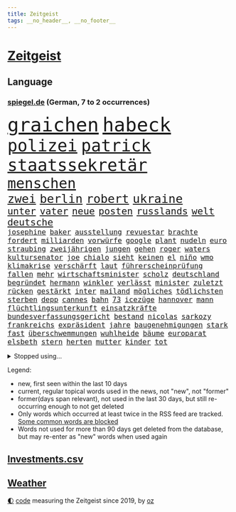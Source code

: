 ```yaml
---
title: Zeitgeist
tags: __no_header__, __no_footer__
---
```


# [Zeitgeist](https://oliz.io/zeitgeist/)

## Language

<h3><a href="https://www.spiegel.de" target="_blank">spiegel.de</a> (German, 7 to 2 occurrences)</h3>
<p style="font-family:monospace">
<span style="font-size:32pt"><a href="news_links.html#graichen" class="current">graichen</a></span>
<span style="font-size:32pt"><a href="news_links.html#habeck" class="current">habeck</a></span>
<br>
<span style="font-size:28pt"><a href="news_links.html#polizei" class="current">polizei</a></span>
<span style="font-size:28pt"><a href="news_links.html#patrick" class="current">patrick</a></span>
<span style="font-size:28pt"><a href="news_links.html#staatssekretär" class="current">staatssekretär</a></span>
<br>
<span style="font-size:24pt"><a href="news_links.html#menschen" class="current">menschen</a></span>
<br>
<span style="font-size:20pt"><a href="news_links.html#zwei" class="current">zwei</a></span>
<span style="font-size:20pt"><a href="news_links.html#berlin" class="current">berlin</a></span>
<span style="font-size:20pt"><a href="news_links.html#robert" class="current">robert</a></span>
<span style="font-size:20pt"><a href="news_links.html#ukraine" class="current">ukraine</a></span>
<br>
<span style="font-size:16pt"><a href="news_links.html#unter" class="current">unter</a></span>
<span style="font-size:16pt"><a href="news_links.html#vater" class="current">vater</a></span>
<span style="font-size:16pt"><a href="news_links.html#neue" class="current">neue</a></span>
<span style="font-size:16pt"><a href="news_links.html#posten" class="current">posten</a></span>
<span style="font-size:16pt"><a href="news_links.html#russlands" class="current">russlands</a></span>
<span style="font-size:16pt"><a href="news_links.html#welt" class="current">welt</a></span>
<span style="font-size:16pt"><a href="news_links.html#deutsche" class="current">deutsche</a></span>
<br>
<span style="font-size:12pt"><a href="news_links.html#josephine" class="new">josephine</a></span>
<span style="font-size:12pt"><a href="news_links.html#baker" class="current">baker</a></span>
<span style="font-size:12pt"><a href="news_links.html#ausstellung" class="current">ausstellung</a></span>
<span style="font-size:12pt"><a href="news_links.html#revuestar" class="new">revuestar</a></span>
<span style="font-size:12pt"><a href="news_links.html#brachte" class="current">brachte</a></span>
<span style="font-size:12pt"><a href="news_links.html#fordert" class="current">fordert</a></span>
<span style="font-size:12pt"><a href="news_links.html#milliarden" class="current">milliarden</a></span>
<span style="font-size:12pt"><a href="news_links.html#vorwürfe" class="current">vorwürfe</a></span>
<span style="font-size:12pt"><a href="news_links.html#google" class="current">google</a></span>
<span style="font-size:12pt"><a href="news_links.html#plant" class="current">plant</a></span>
<span style="font-size:12pt"><a href="news_links.html#nudeln" class="current">nudeln</a></span>
<span style="font-size:12pt"><a href="news_links.html#euro" class="current">euro</a></span>
<span style="font-size:12pt"><a href="news_links.html#straubing" class="new">straubing</a></span>
<span style="font-size:12pt"><a href="news_links.html#zweijährigen" class="current">zweijährigen</a></span>
<span style="font-size:12pt"><a href="news_links.html#jungen" class="current">jungen</a></span>
<span style="font-size:12pt"><a href="news_links.html#gehen" class="current">gehen</a></span>
<span style="font-size:12pt"><a href="news_links.html#roger" class="current">roger</a></span>
<span style="font-size:12pt"><a href="news_links.html#waters" class="current">waters</a></span>
<span style="font-size:12pt"><a href="news_links.html#kultursenator" class="new">kultursenator</a></span>
<span style="font-size:12pt"><a href="news_links.html#joe" class="current">joe</a></span>
<span style="font-size:12pt"><a href="news_links.html#chialo" class="new">chialo</a></span>
<span style="font-size:12pt"><a href="news_links.html#sieht" class="current">sieht</a></span>
<span style="font-size:12pt"><a href="news_links.html#keinen" class="current">keinen</a></span>
<span style="font-size:12pt"><a href="news_links.html#el" class="current">el</a></span>
<span style="font-size:12pt"><a href="news_links.html#niño" class="current">niño</a></span>
<span style="font-size:12pt"><a href="news_links.html#wmo" class="current">wmo</a></span>
<span style="font-size:12pt"><a href="news_links.html#klimakrise" class="current">klimakrise</a></span>
<span style="font-size:12pt"><a href="news_links.html#verschärft" class="current">verschärft</a></span>
<span style="font-size:12pt"><a href="news_links.html#laut" class="current">laut</a></span>
<span style="font-size:12pt"><a href="news_links.html#führerscheinprüfung" class="new">führerscheinprüfung</a></span>
<span style="font-size:12pt"><a href="news_links.html#fallen" class="current">fallen</a></span>
<span style="font-size:12pt"><a href="news_links.html#mehr" class="current">mehr</a></span>
<span style="font-size:12pt"><a href="news_links.html#wirtschaftsminister" class="current">wirtschaftsminister</a></span>
<span style="font-size:12pt"><a href="news_links.html#scholz" class="current">scholz</a></span>
<span style="font-size:12pt"><a href="news_links.html#deutschland" class="current">deutschland</a></span>
<span style="font-size:12pt"><a href="news_links.html#begründet" class="current">begründet</a></span>
<span style="font-size:12pt"><a href="news_links.html#hermann" class="current">hermann</a></span>
<span style="font-size:12pt"><a href="news_links.html#winkler" class="new">winkler</a></span>
<span style="font-size:12pt"><a href="news_links.html#verlässt" class="current">verlässt</a></span>
<span style="font-size:12pt"><a href="news_links.html#minister" class="current">minister</a></span>
<span style="font-size:12pt"><a href="news_links.html#zuletzt" class="current">zuletzt</a></span>
<span style="font-size:12pt"><a href="news_links.html#rücken" class="current">rücken</a></span>
<span style="font-size:12pt"><a href="news_links.html#gestärkt" class="current">gestärkt</a></span>
<span style="font-size:12pt"><a href="news_links.html#inter" class="current">inter</a></span>
<span style="font-size:12pt"><a href="news_links.html#mailand" class="current">mailand</a></span>
<span style="font-size:12pt"><a href="news_links.html#mögliches" class="current">mögliches</a></span>
<span style="font-size:12pt"><a href="news_links.html#tödlichsten" class="new">tödlichsten</a></span>
<span style="font-size:12pt"><a href="news_links.html#sterben" class="current">sterben</a></span>
<span style="font-size:12pt"><a href="news_links.html#depp" class="current">depp</a></span>
<span style="font-size:12pt"><a href="news_links.html#cannes" class="current">cannes</a></span>
<span style="font-size:12pt"><a href="news_links.html#bahn" class="current">bahn</a></span>
<span style="font-size:12pt"><a href="news_links.html#73" class="current">73</a></span>
<span style="font-size:12pt"><a href="news_links.html#icezüge" class="new">icezüge</a></span>
<span style="font-size:12pt"><a href="news_links.html#hannover" class="current">hannover</a></span>
<span style="font-size:12pt"><a href="news_links.html#mann" class="current">mann</a></span>
<span style="font-size:12pt"><a href="news_links.html#flüchtlingsunterkunft" class="current">flüchtlingsunterkunft</a></span>
<span style="font-size:12pt"><a href="news_links.html#einsatzkräfte" class="current">einsatzkräfte</a></span>
<span style="font-size:12pt"><a href="news_links.html#bundesverfassungsgericht" class="current">bundesverfassungsgericht</a></span>
<span style="font-size:12pt"><a href="news_links.html#bestand" class="current">bestand</a></span>
<span style="font-size:12pt"><a href="news_links.html#nicolas" class="current">nicolas</a></span>
<span style="font-size:12pt"><a href="news_links.html#sarkozy" class="new">sarkozy</a></span>
<span style="font-size:12pt"><a href="news_links.html#frankreichs" class="current">frankreichs</a></span>
<span style="font-size:12pt"><a href="news_links.html#expräsident" class="current">expräsident</a></span>
<span style="font-size:12pt"><a href="news_links.html#jahre" class="current">jahre</a></span>
<span style="font-size:12pt"><a href="news_links.html#baugenehmigungen" class="current">baugenehmigungen</a></span>
<span style="font-size:12pt"><a href="news_links.html#stark" class="current">stark</a></span>
<span style="font-size:12pt"><a href="news_links.html#fast" class="current">fast</a></span>
<span style="font-size:12pt"><a href="news_links.html#überschwemmungen" class="current">überschwemmungen</a></span>
<span style="font-size:12pt"><a href="news_links.html#wuhlheide" class="new">wuhlheide</a></span>
<span style="font-size:12pt"><a href="news_links.html#bäume" class="current">bäume</a></span>
<span style="font-size:12pt"><a href="news_links.html#europarat" class="current">europarat</a></span>
<span style="font-size:12pt"><a href="news_links.html#elsbeth" class="new">elsbeth</a></span>
<span style="font-size:12pt"><a href="news_links.html#stern" class="current">stern</a></span>
<span style="font-size:12pt"><a href="news_links.html#herten" class="current">herten</a></span>
<span style="font-size:12pt"><a href="news_links.html#mutter" class="current">mutter</a></span>
<span style="font-size:12pt"><a href="news_links.html#kinder" class="current">kinder</a></span>
<span style="font-size:12pt"><a href="news_links.html#tot" class="current">tot</a></span>
</p>
<details>
<summary>Stopped using...</summary>
<p class="former" style="font-size:12pt">
pause(938) bayerische(937) normal(937) 22(936) aktien(936) behandlung(936) lebensmittel(936) protestiert(936) berühmt(935) blickt(935) cristiano(935) griechenland(935) ronaldo(935) sicherheitskräfte(935) vergewaltigt(935) alexej(934) aufmerksamkeit(934) brexit(934) demonstranten(934) depressionen(934) krank(934) nawalny(934) schildert(934) stolz(934) appelliert(933) identifiziert(933) asche(932) einzelhandel(932) erinnerungen(932) erteilt(932) geboten(932) israelischen(932) mancherorts(932) sah(932) trauer(932) verteilt(932) entschädigung(931) erlassen(931) her(931) herbert(931) positive(931) reißt(931) verdachts(931) west(931) wofür(931) 42(930) abgeordneten(930) gezogen(930) guter(930) november(930) rand(930) registriert(930) bernd(929) dreht(929) golf(929) rassistische(929) rückschlag(929) schadet(929) verfügung(929) warentest(929) öfter(929) freien(928) la(928) mannes(928) meint(928) unabhängige(928) usamerikaner(928) endgültig(927) metern(927) normalität(927) falls(926) fielen(926) paul(926) plädiert(926) smith(926) zuerst(926) fließt(925) künftige(925) passen(925) schwanger(925) zoo(925) öffentlichkeit(925) übt(925) entdecken(924) senkt(924) athleten(923) bilden(923) streng(923) anschläge(922) erneuten(922) kölner(922) manuel(922) netzwerk(922) verbände(922) 96(921) atem(920) rapper(920) wälder(920) zuversichtlich(920) geflogen(919) distanz(918) kindes(917) finanzieren(916) touristen(916) gesehen(915) kinos(915) demokratische(914) führenden(914) entwickeln(913) offenbart(913) polnische(913) spektakuläre(913) spitzenreiter(913) begriff(911) behalten(911) münster(911) orten(910) herz(909) pkw(908) ringen(908) informiert(905) beweise(904) einbruch(903) atomkraft(902) enorme(901) einblick(898) stört(898) sarah(896) erhöhung(894) bewegt(893) geborgen(893) kindheit(893) afrikas(890) smartphones(890) ursprünglich(889) abgeschlossen(888) kontert(887) gebieten(882) ausgetragen(879) missbrauchs(878) rolf(872) vereins(867) leiter(851) heidelberg(845) lieferketten(836) diagnose(823) fotografiert(817) anna(816) sahra(791) happy(768) finanziert(738) argument(688) fehlte(680) kleidung(678) inflationsrate(670) kroatien(669) rechtens(653) fossilen(637) polnischen(631) dörfer(627) schwarz(626) entlastung(625) nicole(624) erkrankte(623) unterdrückung(623) kameras(622) drehte(605) papiere(603) zeitungsbericht(603) angestellten(595) milch(590) integration(587) gewandt(586) entstanden(584) medwedew(579) bedrängnis(577) millionenhöhe(575) 15000(574) radikalen(574) spezielle(563) wichtiges(562) 41(552) parlamentarier(550) 74(546) summen(533) stadtteil(532) schusswaffen(530) militärischen(528) netflixserie(526) taucht(518) zehnjähriger(516) laura(515) lebenslang(515) energiekonzern(514) martina(514) invasion(513) windräder(501) aussetzen(500) aufgestellt(491) leitete(491) erschwert(485) genehmigt(483) propaganda(481) influencerin(480) wolf(477) verkündete(476) ring(475) einstellung(472) trockenheit(466) unternehmens(466) spielern(463) teppich(462) handwerk(461) spaltung(457) verweist(457) 49(450) brüder(439) premierministerin(439) usbundesstaaten(439) bejubelt(435) schlacht(435) stammen(433) benötigt(430) spiegeltitelstory(427) torwart(427) bevorstehende(419) bezahlung(418) ausstattung(413) unsicher(413) bomben(411) stromversorgung(409) bargeld(408) flüchten(402) links(401) zugriff(401) gemeint(399) günstige(394) hochrangige(394) hahn(391) dicke(389) niedersächsischen(388) auslöser(386) 48(381) schönen(379) gearbeitet(378) ausfall(377) vorgeschichte(376) weichen(376) anschuldigungen(375) drohe(375) vorfalls(374) haare(371) diplomat(370) indische(368) umstände(365) mars(363) konsequenz(362) fahrräder(361) aufeinander(358) dahin(358) kippt(351) momentan(348) gelobt(347) steuerhinterziehung(347) weltverband(346) begnadigung(344) ancelotti(343) viral(343) unterlagen(341) andy(338) reporterin(335) anzeige(334) außergewöhnlichen(333) laufender(333) kandidat(329) verbrennungsmotor(329) libanon(328) sprung(328) youtube(324) betreuung(322) übung(322) geschrumpft(319) patricia(316) sahen(315) vermissten(315) rudert(314) reinhold(308) bundeskartellamt(305) ursprung(305) bekämpft(304) braun(301) riesig(301) wirksamkeit(300) atomkraftwerke(299) l(298) umkämpfte(297) demenz(296) bleibe(295) lieferengpässe(293) batterien(292) medizinische(289) zuhause(289) verträge(286) angehoben(284) lebensgefährte(284) verletzen(283) expertinnen(279) gegriffen(279) gewisse(279) denys(278) negative(278) zivile(274) schlimmeres(273) glänzen(272) korrekt(270) stichelt(269) schlesinger(268) brandt(267) nation(266) garcia(265) komplikationen(262) ganzes(261) terminal(259) giorgia(258) pornografie(258) meiler(251) amerikanischer(247) aufgewachsen(247) emsland(247) nackt(244) skizziert(243) eingreifen(242) club(241) ermordete(239) einsteigen(237) gendern(236) umweg(236) radfahrerin(235) echt(233) senders(233) atomausstieg(230) belgischen(229) gesünder(229) luftangriff(227) vegane(226) unbeantwortet(225) schafften(224) bewusstlos(223) fa(222) eingeschaltet(219) grippe(219) verwandelt(216) sohnes(215) public(214) einflussreichsten(213) grenzgebiet(213) euparlaments(212) sonde(208) fabrik(206) geheimdokumente(205) militärexperten(204) versehen(204) freiem(202) future(201) ignoriert(201) knappe(201) schiffsverkehr(201) staatsanwalt(201) ausgegeben(200) pentagon(200) verachtung(200) deuten(199) heizt(199) jauch(199) festgehalten(197) pakete(197) ausgebremst(196) kopftuch(196) besitz(194) leukämie(194) faschistischen(192) streits(192) schauplatz(191) einkauf(189) lawine(189) mützenich(189) rentenalter(189) bekenntnis(187) göttingen(187) laster(187) abgefeuert(184) komponiert(183) verbrecher(183) erziehung(182) laptops(182) vergibt(182) beerdigt(181) dubai(181) tiefpunkt(181) beruhigt(180) überzeugte(179) alpin(178) geschaffen(178) schwierigsten(178) ski(178) weltall(178) forciert(176) galeria(176) karstadt(176) kaufhof(176) korruptionsskandal(176) konstantin(175) skisport(174) podium(173) rudi(173) nächtlichen(171) eigenverantwortung(170) rasanten(170) umso(169) bamberg(168) revolutioniert(168) todeszahlen(168) ulm(168) ruinen(167) zubereitet(167) fing(166) plastik(166) verborgen(166) trotzen(165) drosseln(164) enttarnt(164) unesco(164) zerschlagen(164) besuchs(161) gesperrte(160) spdfraktionschef(160) geheim(159) warfen(159) langfristige(156) standorten(156) unterschriften(156) autokonzern(155) bengvir(154) gitarrist(154) taschenlampe(154) topform(154) situationen(153) exemplare(152) süß(152) abzusichern(150) drahtzieher(150) machtkampf(150) tvmoderatorin(150) forschenden(149) rätselhaften(149) verlorenen(147) enttäuschenden(146) raketentest(146) fenster(145) ushersteller(145) verzeihen(145) bernhard(144) colorado(143) holmes(143) journalistinnen(143) siegfried(143) unfalls(143) erstickt(142) frischer(142) hauptstadtflughafen(141) satt(141) umstürzende(141) 64(140) schärfer(140) stufen(140) erkenntnis(139) madonna(139) tanzen(139) forderten(138) leiten(138) bewaffneten(137) emails(137) flogen(137) geschosse(137) opferzahl(137) klimabericht(136) polizeiwache(136) steigerung(136) ansatz(135) beheben(135) erheblichen(135) flüchtete(135) kanäle(135) marcel(135) son(135) ständigen(135) jüdisches(134) streitkräften(134) tatsächlichen(134) abhilfe(133) heiraten(133) trauern(133) begleitung(132) gleichaltriger(132) hecking(132) spiegelredakteur(132) ausgerückt(131) biontech(130) israelischer(130) kombination(130) mehrfachen(130) plündern(130) tauchte(130) verschütteten(130) verwendet(130) schlagerstar(128) exportieren(127) großzügig(127) kinderzimmer(127) wilde(127) anwendung(126) eva(126) struktur(126) waffenrecht(126) wiener(126) wirecardprozess(126) freigelassen(125) salvador(125) steine(125) gläubige(124) nizza(122) niederbayern(121) schatz(121) zusteller(121) 28jähriger(120) knall(120) zentimeter(120) mächtig(119) streifzug(119) biathlon(118) community(118) tanzt(118) besserung(117) hinrichtungen(117) reederei(117) 57jährige(116) europe(116) modells(116) sportlern(116) erschienen(115) filmfestival(115) kongo(115) minnesota(115) pokal(115) thailands(115) vertrieben(115) häftlinge(114) missglückter(114) abschalten(113) ewig(113) gesundheitliche(113) eroberung(112) geschadet(112) unschuld(112) granate(111) todesopfern(111) zufriedener(111) 280(110) bedrohlicher(110) fassen(110) daumen(109) entfremdung(109) fahrschein(109) geschwister(109) statistik(109) verwandtschaft(109) akute(107) guardian(107) turniere(107) belarussischen(106) prozesse(106) 250000(105) 23jähriger(104) gordon(104) hilfsorganisation(104) sorgten(104) flaschen(103) usvizepräsidentin(103) mavericks(102) meistern(102) patzt(102) euabgeordneter(101) brust(100) kirill(100) strände(100) warnmeldung(100) zeitplan(100) ausfindig(99) nachbarin(98) orbit(98) demos(97) ebikes(97) junta(97) übungen(97) 230(96) bundespolitik(96) hauptfiguren(96) mikaela(96) missouri(96) polizeiminister(96) shiffrin(96) führungsspieler(95) tennessee(95) inseln(94) irischen(94) rivale(94) verschuldet(94) waldbrand(93) bundesligaspiel(92) getragen(92) schicht(92) startups(92) verkehrssicherheit(92) fukushima(91) landwirtschaftsminister(91) luxuriösen(91) wesentlich(91) 47jährige(90) anbaden(90) erträglichen(90) gewaltvorwürfe(90) revanchiert(90) zubehör(90) zurückgelassen(90) anderson(89) darstellungen(89) dreizehn(89) finnlands(89) gegenwehr(89) immobilienkrise(89) junges(89) landschaft(89) militärübungen(89) pferden(89) augenzeugin(88) erbost(88) nürnberger(88) pegel(88) peinlichen(88) raketentreffer(88) regierungsvertreter(88) webb(88) weltraumteleskop(88) bienen(87) building(87) dasteht(87) festangestellte(87) flugscham(87) siebenjährige(87) tagesspiegels(87) verspielen(87) überlisten(87) dicken(86) juice(86) lichtet(86) reemtsma(86) spende(86) diagnosen(85) freiwillige(85) fridays(85) gelockt(85) milizen(85) irrfahrt(84) josip(84) anprangern(83) boten(83) getötete(83) verschleppt(83) kürze(82) marsalek(82) miliz(82) soße(82) einstand(81) erbstücke(81) günstigen(81) nagelsmann(81) 18jährige(80) authentisch(80) baumann(80) deutschösterreichischen(80) kunststoff(80) partnern(80) vernetzt(80) vizepräsidenten(80) zehnten(80) atemwegserkrankungen(79) durchleuchten(79) heldin(79) kolumbianischen(79) paketzusteller(79) schöpfer(79) verwunderung(79) vorläufige(79) witwe(79) ausreichenden(78) aussetzung(78) ermuntert(78) janine(78) kennzeichnung(78) waffengesetze(78) bemerkt(77) bundesligageschichte(77) kasan(77) protokolle(77) verschwundenen(77) biathlonolympiasiegerin(76) uefa(76) heiratsantrag(75) zerrissen(75) distanzierung(73) elektrisiert(73) exvizepräsidenten(73) niedlich(73) sprachen(73) strahlende(73) messner(72) tsg(72) arg(71) integriert(71) kampfjetlieferungen(71) konstanz(71) massachusetts(71) bemühen(70) bewältigung(70) hafencity(70) kyle(70) milliardärs(70) üblicherweise(70) 13jährigen(69) attentaten(69) entführte(69) hantieren(69) kaufte(69) montparnasse(69) verschleppte(69) brigitte(68) delfine(68) mitspieler(68) neugeborene(68) weh(68) ablaufen(67) dorthin(67) feministische(67) nordirland(67) schnauze(67) timberwolves(67) begründungen(66) forever(66) kürzere(66) loswerden(66) sofern(66) wölfe(66) 130(65) belustigung(65) cuxhaven(65) deckung(65) diäten(65) erklärungsnöte(65) erzwungenen(65) marina(65) proteine(65) robertson(65) unterbinden(65) galerie(64) ham(64) kursiert(64) markiert(64) schifffahrt(64) warenhauskette(64) abzulegen(63) belästigt(63) berlinern(63) disney+(63) einheimischen(63) fett(63) kommentare(63) lampard(63) fußverletzung(62) heimsieg(62) landtagsabgeordneter(62) posse(62) sciencefiction(62) syrische(62) 87jährige(61) anhand(61) düsterer(61) heide(61) hintereinander(61) pizza(61) spiegelranking(61) vage(61) zugeht(61) chat(60) christophe(60) galtier(60) geringere(60) instanz(60) irreführender(60) komplizen(60) unterbrechung(60) zugelegt(60) ausflug(59) boxer(59) felder(59) 16000(58) prosiebenshow(58) ratlos(58) verteidigungsministers(58) weitreichenden(58) 135000(57) auszubremsen(57) dänen(57) wissenschaftlerin(57) abzubauen(56) ausschnitte(56) dfbsportgericht(56) ilan(56) karneval(56) marihuana(56) reformiert(56) shor(56) unvorstellbar(56) wertvollen(56) ae(55) bedecken(55) ju(55) karotten(55) kuriosem(55) lsd(55) manhattan(55) recklinghausen(55) south(55) überfalls(55) angeschlossen(54) berufe(54) löscharbeiten(54) stürzten(54) taxifahrer(54) vorlieben(54) außenpolitiker(53) dayot(53) eindrang(53) militärlager(53) rauchwolke(53) regulären(53) upamecano(53) bayernpleite(52) neulich(52) tony(52) windparks(52) angegriffene(51) betrügerin(51) eingenommen(51) einmalzahlung(51) fälschungen(51) industrieverband(51) kehren(51) sparflamme(51) verblüffende(51) verkleiden(51) wortgefecht(51) anbau(50) aufstiegsrennen(50) beweismittel(50) fatale(50) glaube(50) offshorewindparks(50) tatverdacht(50) wasserknappheit(50) bevorstehenden(49) hausarrest(49) jon(49) laden(49) nadja(49) rahm(49) tatzeit(49) umgarnt(49) absichtlich(48) hof(48) kreuz(48) mindestlohn(48) sexspielzeug(48) testamentsvollstrecker(48) thiele(48) wahlkampfauftakt(48) arabisch(47) auslassen(47) championsleagueduell(47) elfjährige(47) fehlverhaltens(47) geheimnisvolle(47) heuschnupfen(47) mrnaimpfstoffen(47) schaufenster(47) drittstaaten(46) gestreikt(46) jahrelangen(46) linkenpolitikerin(46) nass(46) natriumionenakkus(46) politikwissenschaftlerin(46) torsten(46) überfallen(46) bedürftigen(45) einstiger(45) friedensaktivisten(45) hollywoodschauspieler(45) jupiter(45) oscarpreisträger(45) sky(45) südwesten(45) corinna(44) fsb(44) notlanden(44) oxford(44) raketeneinschlag(44) reformpläne(44) streifenwagen(44) syrischer(44) topspiel(44) traditionsreiche(44) verschleiern(44) ermordeter(43) nationalspielerinnen(43) schwangerschaftsabbruch(43) trainerin(43) özdemirs(43) aroma(42) frisst(42) fsme(42) gestresst(42) zecken(42) zerlegt(42) übertragene(42) belfast(41) dringen(41) gekonnt(41) kopfschmerzen(41) menschenrechtsorganisation(41) sarkasmus(41) spannen(41) badenbaden(40) dealen(40) inszenierung(40) italienischer(40) jungfernflug(40) kardashian(40) küsten(40) lutsch(40) luxusjachten(40) ostseestrand(40) timemagazin(40) unbedenklich(40) überwunden(40) aktie(39) cannabisfreigabe(39) durchspielen(39) edin(39) grunderwerbsteuer(39) name(39) denkmal(38) dominierte(38) goldschatz(38) kernenergie(38) adaption(37) methan(37) polnischer(37) schlechtem(37) bemängelt(36) betrachtet(36) flop(36) französischem(36) hauptrolle(36) kompliment(36) machtdemonstration(36) behinderungen(35) haustiere(35) kleinkind(35) machthabers(35) pedelec(35) solarstrom(35) ätzt(35) 140000(34) dauernden(34) fleischindustrie(34) gummibärchen(34) kleintransporter(34) kreative(34) ligt(34) matthijs(34) moderierte(34) saudi(34) anrückte(33) einkreisung(33) erbarmungslos(33) loyal(33) ostukrainischen(33) schleuse(33) windkraftanlagen(33) zurückgeholt(33) abiturnoten(32) championsleaguespiel(32) christlichen(32) heulen(32) koreanische(32) parlamentswahlen(32) präsidentschafts(32) startupszene(32) zeilen(32) 103(31) besou(31) boykott(31) daniil(31) einzuwirken(31) entrümpeln(31) hussain(31) ostseepipelines(31) pis(31) schockwellen(31) synonym(31) urteilte(31) bruders(30) frisierte(30) hauptsaison(30) hohenzollern(30) interessenkonflikte(30) kanye(30) strategien(30) unfassbare(30) eingriffs(29) gassen(29) sané(29) unsinn(29) 1961(28) angebracht(28) aschewolke(28) beharrt(28) detailliert(28) erfasste(28) erteilen(28) fündig(28) gedulden(28) mig29(28) spuckt(28) taipeh(28) aufsichtsbehörden(27) freddy(27) kader(27) lebensgefährtin(27) leroy(27) mitnehmen(27) stabilisieren(27) taiwans(27) unkonventionellen(27) boomt(26) hunt(26) kraftwerk(26) strafmündigkeit(26) arten(25) ausgestoßen(25) entwickelte(25) rechnungen(25) rohstoffe(25) ausweitet(24) bestandsaufnahme(24) credo(24) christentum(23) gesundheitsdienst(23) jemen(23) stabilität(23) amokschützen(22) einjährige(22) friedensgespräche(22) krankenversicherung(22) laptop(22) marseille(22) nähern(22) psychiatrische(22) rekrutierung(22) wirtschaftswachstum(22) angeschlagene(21) durchsuchten(21) fahndungserfolg(21) gefangen(21) göppingen(21) hinderte(21) höhenflug(21) macrons(21) pu(21) riesiger(21) bierdosen(20) kilometerlange(20) leak(20) reiseziel(20) rollstuhl(20) claus(19) größtenteils(19) patent(19) beleuchten(18) bereut(18) chinapolitik(18) einnahmequellen(18) geleakten(18) einfrieren(17) elfjähriger(17) transfersperre(17) alleinerziehende(16) anklageerhebung(16) bekämpfung(16) famos(16) flatiron(16) gamer(16) inneren(16) rechtsstaat(16) smog(16) vertragsbruch(16) 86jährige(15) butscha(15) grandiose(15) datum(14) dienstes(14) eigentor(14) einkaufszentren(14) geprägten(14) gewichtsverlust(14) gewusst(14) konservativem(14) masked(14) schusswaffenattacke(14) singer(14) 1974(13) bar(13) blogger(13) iocempfehlung(13) mcconnell(13) mitch(13) ostersonntag(13) predigt(13) geburtshelfer(12) hausdurchsuchung(12) klempner(12) strafrechts(12) anklageverlesung(11) bangt(11) campingplatz(11) chatnachrichten(11) heilpraktiker(11) kidnapper(11) tennisbund(11)
</p>
</details>
<p>Legend:
<ul>
<li><span class="new">new</span>, first seen within the last 10 days</li>
<li><span class="current">current</span>, regular topical words used in the news, not "new", not "former"</li>
<li><span class="former">former(days span relevant)</span>, not used in the last 30 days, but still re-occurring enough to not get deleted</li>
<li>Only words which occurred at least twice in the RSS feed are tracked. <a href="language/filters.py">Some common words are blocked</a></li>
<li>Words not used for more than 90 days get deleted from the database, but may re-enter as "new" words when used again</li>
</ul>
</p>

## [Investments](investments.html)[.csv](investments.csv)

## [Weather](weather.html)

<footer>
<a href="javascript:toggleTheme()" class="nav">🌓</a>
<a href="https://github.com/ooz/zeitgeist">code</a> measuring the Zeitgeist since 2019, by <a href="https://oliz.io">oz</a>
</footer>
